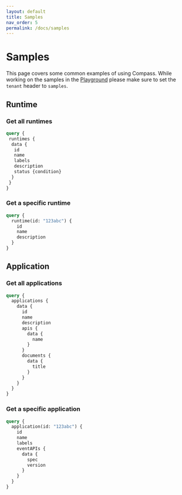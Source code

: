 ```yaml
---
layout: default
title: Samples
nav_order: 5
permalink: /docs/samples
---
```


# Samples

This page covers some common examples of using Compass. While working on the samples in the [Playground](https://director.compass.cluster.extend.cx.cloud.sap) please make sure to set the `tenant` header to `samples`.

## Runtime

### Get all runtimes

```graphql
query {
 runtimes {
  data {
   id
   name
   labels
   description
   status {condition}
  }
 }
}
```

### Get a specific runtime

```graphql
query {
  runtime(id: "123abc") {
    id
    name
    description
  }
}
```

## Application

### Get all applications

```graphql
query {
  applications {
    data {
      id
      name
      description
      apis {
        data {
          name
        }
      }
      documents {
        data {
          title
        }
      }
    }
  }
}
```

### Get a specific application

```graphql
query {
  application(id: "123abc") {
    id
    name
    labels
    eventAPIs {
      data {
        spec
        version
      }
    }
  }
}
```